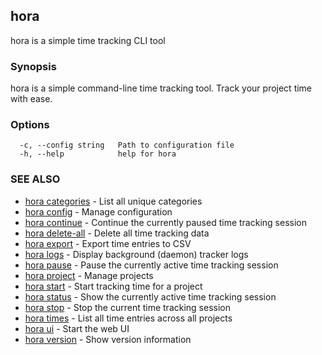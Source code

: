 ## hora

hora is a simple time tracking CLI tool

### Synopsis

hora is a simple command-line time tracking tool. Track your project time with ease.

### Options

```
  -c, --config string   Path to configuration file
  -h, --help            help for hora
```

### SEE ALSO

* [hora categories](hora_categories.md)	 - List all unique categories
* [hora config](hora_config.md)	 - Manage configuration
* [hora continue](hora_continue.md)	 - Continue the currently paused time tracking session
* [hora delete-all](hora_delete-all.md)	 - Delete all time tracking data
* [hora export](hora_export.md)	 - Export time entries to CSV
* [hora logs](hora_logs.md)	 - Display background (daemon) tracker logs
* [hora pause](hora_pause.md)	 - Pause the currently active time tracking session
* [hora project](hora_project.md)	 - Manage projects
* [hora start](hora_start.md)	 - Start tracking time for a project
* [hora status](hora_status.md)	 - Show the currently active time tracking session
* [hora stop](hora_stop.md)	 - Stop the current time tracking session
* [hora times](hora_times.md)	 - List all time entries across all projects
* [hora ui](hora_ui.md)	 - Start the web UI
* [hora version](hora_version.md)	 - Show version information

